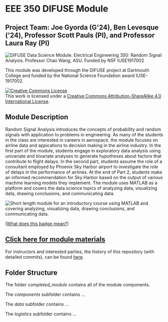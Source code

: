 # EEE 350 DIFUSE Module

## Project Team: Joe Gyorda (G'24), Ben Levesque ('24), Professor Scott Pauls (PI), and Professor Laura Ray (PI) 

![DIFUSE Data Science Module.  Electrical Engineering 350: Random Signal Analysis.  Professor Chao Wang, ASU.  Funded by NSF IUSE1917002](DIFUSE-EEE-350.png "DIFUSE Data Science Module.  Electrical Engineering 350: Random Signal Analysis.  Professor Chao Wang, ASU.  Funded by NSF IUSE1917002")

This module was developed through the DIFUSE project at Dartmouth College and funded by the National Science Foundation award IUSE-1917002.

<a rel="license" href="http://creativecommons.org/licenses/by-sa/4.0/"><img alt="Creative Commons License" style="border-width:0" src="https://i.creativecommons.org/l/by-sa/4.0/88x31.png" /></a><br />This work is licensed under a <a rel="license" href="http://creativecommons.org/licenses/by-sa/4.0/">Creative Commons Attribution-ShareAlike 4.0 International License</a>.

## Module Description 

Random Signal Analysis introduces the concepts of probability and random signals with application to problems in engineering. As many of the students in the class are interested in careers in aerospace, the module focuses on airline data and appications to decision making in the airline industry. In the first part of the module, students engage in exploratory data analysis using univariate and bivariate analyses to generate hypotheses about factors that contribute to flight delays. In the second part, students assume the role of a consultant employed by Phoenix Sky Harbor airport to investigate the role of delays in the performance of airlines. At the end of Part 2, students make an informed recommendation for Sky Harbor based on the output of various machine learning models they implement. The module uses MATLAB as a platform and covers the data science topics of analyzing data, visualizing data, drawing conclusions, and communicating data.


![Short length module for an introductory course using MATLAB and covering analyzing, visualizing data, drawing conclusions, and communicating data.](EEE-350-badge.png "Short length module for an introductory course using MATLAB and covering analyzing, visualizing data, drawing conclusions, and communicating data.")

(<a href="https://github.com/difuse-dartmouth/.github/blob/8f8f6efff8943871e1fcaa3b6f2daf1531206df6/profile/howto.md">What does this badge mean?</a>)

## [Click here for module materials](completed_module/README.md)

For instructors and interested parties, the history of this repository (with detailed commits), can be found [here](https://github.com/difuse-dartmouth/data-migration-template/commits/main/).

## Folder Structure

The folder *completed_module* contains all of the module components.  

The *components* subfolder contains ...

The *data* subfolder contains ...

The *logistics* subfolder contains ...

